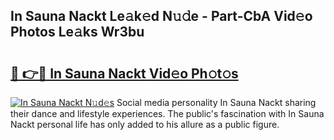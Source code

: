 ## In Sauna Nackt Le𝚊k𝚎d N𝚞𝚍e - Part-CbA Vid𝚎o Photos Le𝚊ks Wr3bu

# <h2><a href="http://fb25v8.evod.top/?m=In+Sauna+Nackt">🔗 👉🔴 In Sauna Nackt Vid𝚎o Ph𝚘t𝚘s</a></h2>

[![In Sauna Nackt N𝚞d𝚎s](https://i.imgur.com/8V9OHl7.gif)](http://fb25v8.evod.top/?m=In+Sauna+Nackt)
Social media personality In Sauna Nackt sharing their dance and lifestyle experiences. The public's fascination with In Sauna Nackt personal life has only added to his allure as a public figure. 
